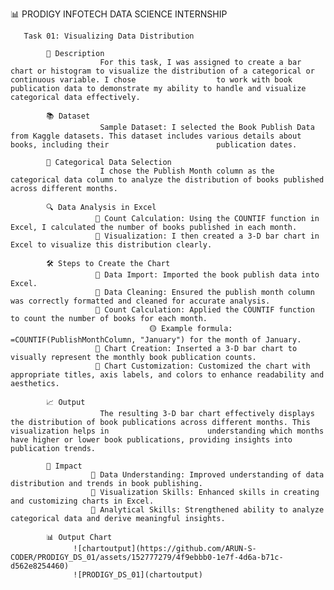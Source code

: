 📊 PRODIGY INFOTECH DATA SCIENCE INTERNSHIP
      
       Task 01: Visualizing Data Distribution
       
            📄 Description
                        For this task, I was assigned to create a bar chart or histogram to visualize the distribution of a categorical or continuous variable. I chose                  to work with book publication data to demonstrate my ability to handle and visualize categorical data effectively.
                        
            📚 Dataset
                        Sample Dataset: I selected the Book Publish Data from Kaggle datasets. This dataset includes various details about books, including their                        publication dates.
                        
            📅 Categorical Data Selection
                        I chose the Publish Month column as the categorical data column to analyze the distribution of books published across different months.
                        
            🔍 Data Analysis in Excel
                       🔵 Count Calculation: Using the COUNTIF function in Excel, I calculated the number of books published in each month.
                       🔵 Visualization: I then created a 3-D bar chart in Excel to visualize this distribution clearly.
                       
            🛠️ Steps to Create the Chart
                       🔵 Data Import: Imported the book publish data into Excel.
                       🔵 Data Cleaning: Ensured the publish month column was correctly formatted and cleaned for accurate analysis.
                       🔵 Count Calculation: Applied the COUNTIF function to count the number of books for each month.
                                   🟡 Example formula: =COUNTIF(PublishMonthColumn, "January") for the month of January.
                       🔵 Chart Creation: Inserted a 3-D bar chart to visually represent the monthly book publication counts.
                       🔵 Chart Customization: Customized the chart with appropriate titles, axis labels, and colors to enhance readability and aesthetics.
                       
            📈 Output
                        The resulting 3-D bar chart effectively displays the distribution of book publications across different months. This visualization helps in                      understanding which months have higher or lower book publications, providing insights into publication trends.
                        
            🎯 Impact
                      🔵 Data Understanding: Improved understanding of data distribution and trends in book publishing.
                      🔵 Visualization Skills: Enhanced skills in creating and customizing charts in Excel.
                      🔵 Analytical Skills: Strengthened ability to analyze categorical data and derive meaningful insights.
                      
            📊 Output Chart
                  ![chartoutput](https://github.com/ARUN-S-CODER/PRODIGY_DS_01/assets/152777279/4f9ebbb0-1e7f-4d6a-b71c-d562e8254460)
                  ![PRODIGY_DS_01](chartoutput)


           
